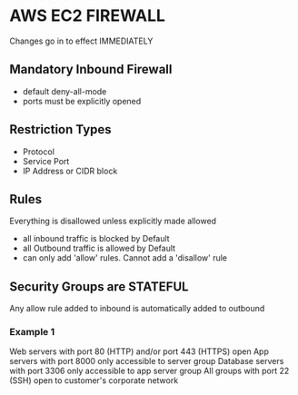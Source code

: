 # AWS EC2 FIREWALL
Changes go in to effect IMMEDIATELY

## Mandatory Inbound Firewall
- default deny-all-mode
- ports must be explicitly opened

## Restriction Types
- Protocol
- Service Port
- IP Address or CIDR block


## Rules
Everything is disallowed unless explicitly made allowed
- all inbound traffic is blocked by Default
- all Outbound traffic is allowed by Default
- can only add 'allow' rules. Cannot add a 'disallow' rule

## Security Groups are STATEFUL
Any allow rule added to inbound is automatically added to outbound

### Example 1
Web servers with port 80 (HTTP) and/or port 443 (HTTPS) open
App servers with port 8000 only accessible to server group
Database servers with port 3306 only accessible to app server group
All groups with port 22 (SSH) open to customer's corporate network
